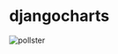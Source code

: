 # djangocharts


![pollster](https://user-images.githubusercontent.com/83788662/132853110-c92a203e-03bc-4e5a-be05-d2d24c094c0e.jpg)

